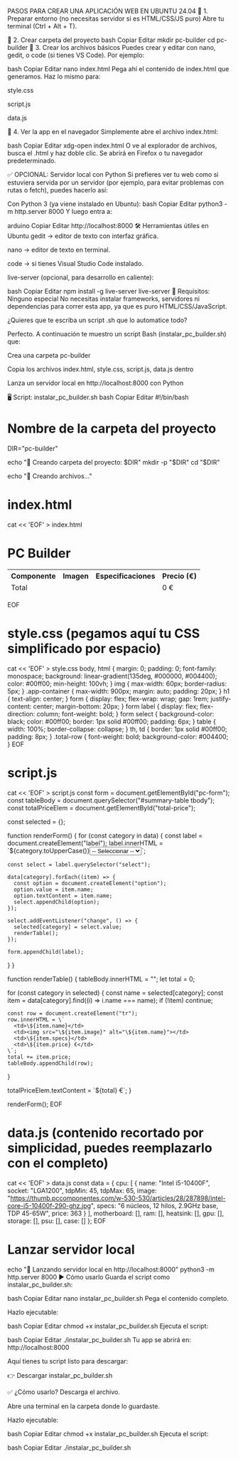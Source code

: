 PASOS PARA CREAR UNA APLICACIÓN WEB EN UBUNTU 24.04
🧱 1. Preparar entorno (no necesitas servidor si es HTML/CSS/JS puro)
Abre tu terminal (Ctrl + Alt + T).

📁 2. Crear carpeta del proyecto
bash
Copiar
Editar
mkdir pc-builder
cd pc-builder
📂 3. Crear los archivos básicos
Puedes crear y editar con nano, gedit, o code (si tienes VS Code). Por ejemplo:

bash
Copiar
Editar
nano index.html
Pega ahí el contenido de index.html que generamos. Haz lo mismo para:

style.css

script.js

data.js

🧪 4. Ver la app en el navegador
Simplemente abre el archivo index.html:

bash
Copiar
Editar
xdg-open index.html
O ve al explorador de archivos, busca el .html y haz doble clic. Se abrirá en Firefox o tu navegador predeterminado.

✅ OPCIONAL: Servidor local con Python
Si prefieres ver tu web como si estuviera servida por un servidor (por ejemplo, para evitar problemas con rutas o fetch), puedes hacerlo así:

Con Python 3 (ya viene instalado en Ubuntu):
bash
Copiar
Editar
python3 -m http.server 8000
Y luego entra a:

arduino
Copiar
Editar
http://localhost:8000
🛠️ Herramientas útiles en Ubuntu
gedit → editor de texto con interfaz gráfica.

nano → editor de texto en terminal.

code → si tienes Visual Studio Code instalado.

live-server (opcional, para desarrollo en caliente):

bash
Copiar
Editar
npm install -g live-server
live-server
🧼 Requisitos: Ninguno especial
No necesitas instalar frameworks, servidores ni dependencias para correr esta app, ya que es puro HTML/CSS/JavaScript.

¿Quieres que te escriba un script .sh que lo automatice todo?

Perfecto. A continuación te muestro un script Bash (instalar_pc_builder.sh) que:

Crea una carpeta pc-builder

Copia los archivos index.html, style.css, script.js, data.js dentro

Lanza un servidor local en http://localhost:8000 con Python

🖥️ Script: instalar_pc_builder.sh
bash
Copiar
Editar
#!/bin/bash

# Nombre de la carpeta del proyecto
DIR="pc-builder"

echo "📁 Creando carpeta del proyecto: $DIR"
mkdir -p "$DIR"
cd "$DIR"

echo "📄 Creando archivos..."

# index.html
cat << 'EOF' > index.html
<!DOCTYPE html>
<html lang="es">
<head>
  <meta charset="UTF-8" />
  <meta name="viewport" content="width=device-width, initial-scale=1.0" />
  <title>PC Builder</title>
  <link rel="stylesheet" href="style.css" />
</head>
<body>
  <div class="app-container">
    <h1>PC Builder</h1>
    <form id="pc-form"></form>
    <table id="summary-table">
      <thead>
        <tr>
          <th>Componente</th>
          <th>Imagen</th>
          <th>Especificaciones</th>
          <th>Precio (€)</th>
        </tr>
      </thead>
      <tbody></tbody>
      <tfoot>
        <tr class="total-row">
          <td colspan="3">Total</td>
          <td id="total-price">0 €</td>
        </tr>
      </tfoot>
    </table>
  </div>
  <script src="data.js"></script>
  <script src="script.js"></script>
</body>
</html>
EOF

# style.css (pegamos aquí tu CSS simplificado por espacio)
cat << 'EOF' > style.css
body, html {
  margin: 0;
  padding: 0;
  font-family: monospace;
  background: linear-gradient(135deg, #000000, #004400);
  color: #00ff00;
  min-height: 100vh;
}
img {
  max-width: 60px;
  border-radius: 5px;
}
.app-container {
  max-width: 900px;
  margin: auto;
  padding: 20px;
}
h1 {
  text-align: center;
}
form {
  display: flex;
  flex-wrap: wrap;
  gap: 1rem;
  justify-content: center;
  margin-bottom: 20px;
}
form label {
  display: flex;
  flex-direction: column;
  font-weight: bold;
}
form select {
  background-color: black;
  color: #00ff00;
  border: 1px solid #00ff00;
  padding: 6px;
}
table {
  width: 100%;
  border-collapse: collapse;
}
th, td {
  border: 1px solid #00ff00;
  padding: 8px;
}
.total-row {
  font-weight: bold;
  background-color: #004400;
}
EOF

# script.js
cat << 'EOF' > script.js
const form = document.getElementById("pc-form");
const tableBody = document.querySelector("#summary-table tbody");
const totalPriceElem = document.getElementById("total-price");

const selected = {};

function renderForm() {
  for (const category in data) {
    const label = document.createElement("label");
    label.innerHTML = \`\${category.toUpperCase()}<select id="\${category}"><option value="">-- Seleccionar --</option></select>\`;

    const select = label.querySelector("select");

    data[category].forEach((item) => {
      const option = document.createElement("option");
      option.value = item.name;
      option.textContent = item.name;
      select.appendChild(option);
    });

    select.addEventListener("change", () => {
      selected[category] = select.value;
      renderTable();
    });

    form.appendChild(label);
  }
}

function renderTable() {
  tableBody.innerHTML = "";
  let total = 0;

  for (const category in selected) {
    const name = selected[category];
    const item = data[category].find((i) => i.name === name);
    if (!item) continue;

    const row = document.createElement("tr");
    row.innerHTML = \`
      <td>\${item.name}</td>
      <td><img src="\${item.image}" alt="\${item.name}"></td>
      <td>\${item.specs}</td>
      <td>\${item.price} €</td>
    \`;
    total += item.price;
    tableBody.appendChild(row);
  }

  totalPriceElem.textContent = \`\${total} €\`;
}

renderForm();
EOF

# data.js (contenido recortado por simplicidad, puedes reemplazarlo con el completo)
cat << 'EOF' > data.js
const data = {
  cpu: [
    {
      name: "Intel i5-10400F",
      socket: "LGA1200",
      tdpMin: 45,
      tdpMax: 65,
      image: "https://thumb.pccomponentes.com/w-530-530/articles/28/287898/intel-core-i5-10400f-290-ghz.jpg",
      specs: "6 núcleos, 12 hilos, 2.9GHz base, TDP 45-65W",
      price: 363
    }
  ],
  motherboard: [],
  ram: [],
  heatsink: [],
  gpu: [],
  storage: [],
  psu: [],
  case: []
};
EOF

# Lanzar servidor local
echo "🚀 Lanzando servidor local en http://localhost:8000"
python3 -m http.server 8000
▶️ Cómo usarlo
Guarda el script como instalar_pc_builder.sh:

bash
Copiar
Editar
nano instalar_pc_builder.sh
Pega el contenido completo.

Hazlo ejecutable:

bash
Copiar
Editar
chmod +x instalar_pc_builder.sh
Ejecuta el script:

bash
Copiar
Editar
./instalar_pc_builder.sh
Tu app se abrirá en: http://localhost:8000


Aquí tienes tu script listo para descargar:

👉 Descargar instalar_pc_builder.sh

✅ ¿Cómo usarlo?
Descarga el archivo.

Abre una terminal en la carpeta donde lo guardaste.

Hazlo ejecutable:

bash
Copiar
Editar
chmod +x instalar_pc_builder.sh
Ejecuta el script:

bash
Copiar
Editar
./instalar_pc_builder.sh
